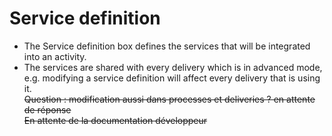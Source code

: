 <!--
parent:
    title: Process_Authoring
author:
    - 'Jérôme Bogaerts'
created_at: '2012-03-29 16:07:22'
updated_at: '2013-03-13 14:29:49'
tags:
    - 'Process Authoring'
-->

Service definition
==================

-   The Service definition box defines the services that will be integrated into an activity.
-   The services are shared with every delivery which is in advanced mode, e.g. modifying a service definition will affect every delivery that is using it.\
    ~~Question : modification aussi dans processes et deliveries ? en attente de réponse~~\
    ~~En attente de la documentation développeur~~

